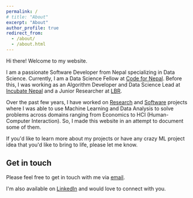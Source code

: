 ```yaml
---
permalink: /
# title: "About"
excerpt: "About"
author_profile: true
redirect_from: 
  - /about/
  - /about.html
---
```


Hi there! Welcome to my website.

I am a passionate Software Developer from Nepal specializing in Data Science. Currently, I am a Data Science Fellow at <a href="https://www.linkedin.com/company/code-for-nepal/about/" target="_blank">Code for Nepal</a>. Before this, I was working as an Algorithm Developer and Data Science Lead at <a href="https://incubatenepal.com/" target="_blank">Incubate Nepal</a> and a Junior Researcher at <a href="https://in.linkedin.com/company/learnbyresearch" target="_blank">LBR</a>.

Over the past few years, I have worked on [Research](https://ayushraj.com.np/publications/) and [Software](https://ayushraj.com.np/portfolio/) projects where I was able to use Machine Learning and Data Analysis to solve problems across domains ranging from Economics to HCI (Human-Computer Interaction). So, I made this website in an attempt to document some of them. 

If you'd like to learn more about my projects or have any crazy ML project idea that you'd like to bring to life, please let me know.

Get in touch
------
Please feel free to get in touch with me via [email](mailto:info@ayushraj.com.np).

I'm also available on <a href="https://www.linkedin.com/in/ayushrajdahal/" target="_blank">LinkedIn</a> and would love to connect with you.
